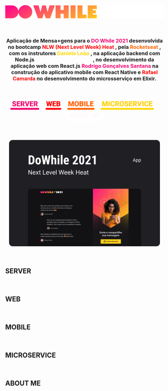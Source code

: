 <br
/>

<h3
  align="center"
>
  <img
    alt="Logo da Aplicação de mensagens sobre o Do While"
    src="./readme_screens/logo.svg"
  />
</h3>

<br
/>

<h3
  align="center"
>
  Aplicação de Mensa+gens para o
  <a
    style="
      color: #F30072;
      text-decoration: none;
    "
    href="https://dowhile.io/inscricao"
  >
    DO While 2021
  </a>
  desenvolvida no bootcamp
  <a
    style="
      color: #FF0100;
      text-decoration: none;
    "
    href="https://nextlevelweek.com/inscricao/7"
  >
    NLW (Next Level Week) Heat
  </a>
  , pela
  <a
    style="
      color: #FF6400;
      text-decoration: none;
    "
    href="https://www.rocketseat.com.br"
  >
    Rocketseat
  </a>
  , com os instrutores
  <a
    style="
      color: #FFD600;
      text-decoration: none;
    "
    href="https://github.com/danileao"
  >
    Daniele Leão
  </a>
  , na aplicação backend com Node.js
  <a
    style="
      color: #FFFFFF;
      text-decoration: none;
    "
    href="https://github.com/diego3g"
  >
    Diego Shell Fernandes
  </a>
  , no desenvolvimento da aplicação web com React.js
  <a
    style="
      color: #F30072;
      text-decoration: none;
    "
    href="https://github.com/rodrigorgtic"
  >
    Rodrigo Gonçalves Santana
  </a>
    na construção do aplicativo mobile com React Native e
  <a
    style="
      color: #FF0100;
      text-decoration: none;
    "
    href="https://github.com/RafaelCamarda"
  >
    Rafael Camarda
  </a>
  no desenvolvimento do microsserviço em Elixir.
</h3>

<br
/>

<h3
  align="center"
>
  <a
    href="#SERVER"
    style="text-decoration: none"
  >
    <img
      height="32em"
      alt="Server"
      src="./readme_screens/server.svg"
    />
  </a>&nbsp;&nbsp;&nbsp;
  <a
    href="#WEB"
    style="text-decoration: none"
  >
    <img
      height="32em"
      alt="Web"
      src="./readme_screens/web.svg"
    />
  </a>&nbsp;&nbsp;&nbsp;
  <a
    href="#MOBILE"
    style="text-decoration: none"
  >
    <img
      height="32em"
      alt="Mobile"
      src="./readme_screens/mobile.svg"
    />
  </a>&nbsp;&nbsp;&nbsp;
  <a
    href="#MICROSERVICE"
    style="text-decoration: none"
  >
    <img
      height="32em"
      alt="Microservice"
      src="./readme_screens/microserivce.svg"
    />
  </a>&nbsp;&nbsp;&nbsp;
  <a
    href="#ABOUT-ME"
    style="text-decoration: none"
  >
    <img
      height="32em"
      alt="ABOUT ME"
      src="./readme_screens/about_me.svg"
    />
  </a>
</h3>

<br
/>

<h3
  align="center"
>
  <img
    width="480em"
    alt="Capa da Aplicação de mensagens para o DO WHILE"
    src="./readme_screens/capa_do_while.png"
  />
</h3>

<br
/>

## SERVER

<br
/>

## WEB

<br
/>

## MOBILE

<br
/>

## MICROSERVICE

<br
/>

## ABOUT ME